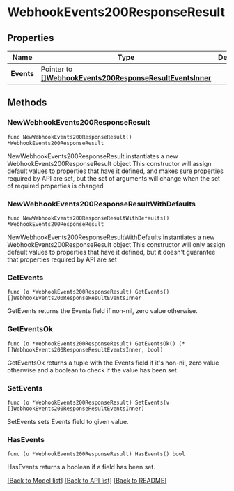 # WebhookEvents200ResponseResult

## Properties

Name | Type | Description | Notes
------------ | ------------- | ------------- | -------------
**Events** | Pointer to [**[]WebhookEvents200ResponseResultEventsInner**](WebhookEvents200ResponseResultEventsInner.md) |  | [optional] 

## Methods

### NewWebhookEvents200ResponseResult

`func NewWebhookEvents200ResponseResult() *WebhookEvents200ResponseResult`

NewWebhookEvents200ResponseResult instantiates a new WebhookEvents200ResponseResult object
This constructor will assign default values to properties that have it defined,
and makes sure properties required by API are set, but the set of arguments
will change when the set of required properties is changed

### NewWebhookEvents200ResponseResultWithDefaults

`func NewWebhookEvents200ResponseResultWithDefaults() *WebhookEvents200ResponseResult`

NewWebhookEvents200ResponseResultWithDefaults instantiates a new WebhookEvents200ResponseResult object
This constructor will only assign default values to properties that have it defined,
but it doesn't guarantee that properties required by API are set

### GetEvents

`func (o *WebhookEvents200ResponseResult) GetEvents() []WebhookEvents200ResponseResultEventsInner`

GetEvents returns the Events field if non-nil, zero value otherwise.

### GetEventsOk

`func (o *WebhookEvents200ResponseResult) GetEventsOk() (*[]WebhookEvents200ResponseResultEventsInner, bool)`

GetEventsOk returns a tuple with the Events field if it's non-nil, zero value otherwise
and a boolean to check if the value has been set.

### SetEvents

`func (o *WebhookEvents200ResponseResult) SetEvents(v []WebhookEvents200ResponseResultEventsInner)`

SetEvents sets Events field to given value.

### HasEvents

`func (o *WebhookEvents200ResponseResult) HasEvents() bool`

HasEvents returns a boolean if a field has been set.


[[Back to Model list]](../README.md#documentation-for-models) [[Back to API list]](../README.md#documentation-for-api-endpoints) [[Back to README]](../README.md)



